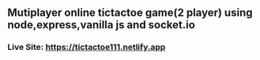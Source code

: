 ##  Mutiplayer online tictactoe game(2 player) using node,express,vanilla js and socket.io


### Live Site: https://tictactoe111.netlify.app
